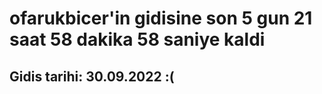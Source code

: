 # ofarukbicer'in gidisine son 5 gun 21 saat 58 dakika 58 saniye kaldi

## Gidis tarihi: 30.09.2022 :(